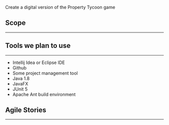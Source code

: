 Create a digital version of the Property Tycoon game

## Scope
---



## Tools we plan to use
---

- Intellij Idea or Eclipse IDE
- Github
- Some project management tool
- Java 1.8
- JavaFX
- JUnit 5
- Apache Ant build environment


## Agile Stories
---

